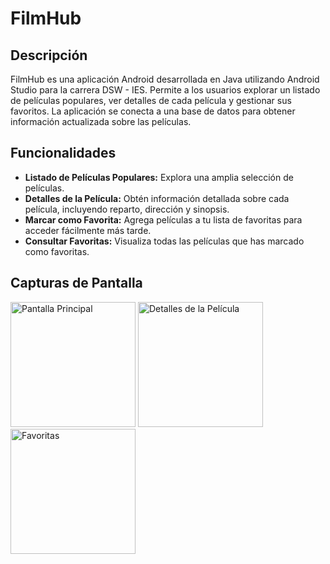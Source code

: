 # FilmHub

## Descripción

FilmHub es una aplicación Android desarrollada en Java utilizando Android Studio para la carrera DSW - IES. Permite a los usuarios explorar un listado de películas populares, ver detalles de cada película y gestionar sus favoritos. La aplicación se conecta a una base de datos para obtener información actualizada sobre las películas.

## Funcionalidades

- **Listado de Películas Populares:** Explora una amplia selección de películas.
- **Detalles de la Película:** Obtén información detallada sobre cada película, incluyendo reparto, dirección y sinopsis.
- **Marcar como Favorita:** Agrega películas a tu lista de favoritas para acceder fácilmente más tarde.
- **Consultar Favoritas:** Visualiza todas las películas que has marcado como favoritas.

## Capturas de Pantalla

<img src="https://i.ibb.co/zh4Xpb9/img2android.png" alt="Pantalla Principal" width="200"/>
<img src="https://i.ibb.co/vzF6pV4/img1android.png" alt="Detalles de la Película" width="200"/>
<img src="https://i.ibb.co/Nx15SPV/img3android.png" alt="Favoritas" width="200"/>